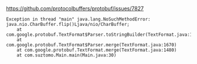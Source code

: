 https://github.com/protocolbuffers/protobuf/issues/7827

```
Exception in thread "main" java.lang.NoSuchMethodError: java.nio.CharBuffer.flip()Ljava/nio/CharBuffer;
	at com.google.protobuf.TextFormat$Parser.toStringBuilder(TextFormat.java:1686)
	at com.google.protobuf.TextFormat$Parser.merge(TextFormat.java:1670)
	at com.google.protobuf.TextFormat.merge(TextFormat.java:1480)
	at com.suztomo.Main.main(Main.java:30)
```
